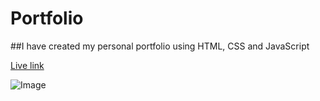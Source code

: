 # Portfolio
##I have created my personal portfolio using HTML, CSS and JavaScript

[Live link](https://rajesh-prajapati-portfolio.netlify.app/index.html)

![Image](https://github.com/RajeshPrajapati23/Portfolio/assets/111434481/bb6c0b14-d2bb-469e-bb32-8b0e8ce04894)

